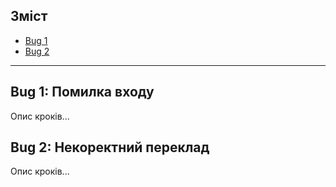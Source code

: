## Зміст
-  [Bug 1](#bug-1-помилка-входу)
- [Bug 2](#bug-2-некоректний-переклад)

---

## Bug 1: Помилка входу
Опис кроків...

## Bug 2: Некоректний переклад
Опис кроків...
